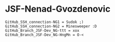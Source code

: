 # JSF-Nenad-Gvozdenovic
    GitHub_SSH_connection-NG1 = Sudok ;)
    GitHub_SSH_connection-NG2 = Minesweeper :D
    GitHub_Branch_JSF-Dev_NG-ttt = xox
    GitHub_Branch_JSF-Dev_NG-HngMn = O-<